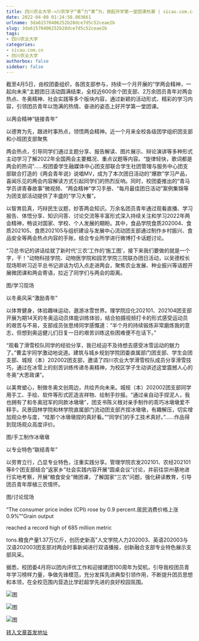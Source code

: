 ```yaml
---
title: 四川农业大学->川农学子“青”力“青”为，掀起开学第一堂团课热潮 | sicau.com.cn
date: 2022-04-08 01:24:58.803661
urlname: 3da61570406252b28dce7d5c52ceae2b
slug: 3da61570406252b28dce7d5c52ceae2b
tags: 
- 四川农业大学
categories:
- sicau.com.cn
- 四川农业大学
authorbox: false
sidebar: false
---
```

截至4月5日，由校团委组织，各团支部参与，持续一个月开展的“学两会精神，一起向未来”主题团日活动圆满结束，全校近600余个团支部、2万余团员青年对两会热点、冬奥精神、社会实践等多个版块内容，通过新颖的活动形式、精彩的学习内容，引领团员青年以饱满的热情、奋进的姿态上好开学第一堂团课。

以两会精神“链接青年”

以德育为先，跟进时事热点，领悟两会精神。近一个月来全校各级团学组织团支部和小班团支部聚焦
<!--more-->
两会热点，引导同学们通过主题分享、报告解读、图片展示、辩论演讲等多种形式主动学习了解2022年全国两会主要概况、重点议题等内容。“旋律轻快，歌词都是两会的热词”……校团委学生融媒体中心团支部联合学生社团管理与服务中心团支部联合打造的《两会青年说》说唱MV，成为了本次团日活动的“爆款”学习产品，喜闻乐见的两会内容解读方式引起同学们的热烈反响。同时，校团委推出的“青马学员讲青春故事”微视频、“两会精神”学习手册、“每月最佳团日活动”案例集锦等为团支部活动提供了丰盛的“学习大餐”。

以智育启真，巧辩民生议题，妙答两会知识。万余名团员青年通过观看直播、学习报告、体悟分享、知识问答、讨论交流等丰富形式深入持续关注和学习2022年两会精神，畅谈对国家、学校、个人发展的期盼。其中，食品学院食质202004、食质202105、食质202105与组织建设与发展中心流动团支部通过制作乡村振兴、食品安全等两会热点内容的手账，结合专业所学进行微博打卡话题讨论。

“习总书记的讲话绘就了新时代‘三农’工作的‘施工图’，接下来我们要做的就是一个字，干！”动物科技学院、动物医学院和园艺学院三院联办团日活动，以吴德校长现场聆听习近平总书记讲话为切入点走进两会，聚焦农业发展、种业振兴等话题开展微团课和两会寄语，拉近了同学们与两会的距离。

图/学习现场

以冬奥风采“激励青年”

以体育健身，体验趣味运动，遨游冰雪世界。理学院应化202101、202104团支部开展为期14天的冬奥运动员体能训练体验，结合拍摄视频打卡的形式感受运动员的艰苦与不易，支部成员张思绮同学感慨道：“半个月的持续锻炼非常磨炼我的意志，但想到奥运健儿们日复一日的艰苦训练这些困难便不在话下。”

“观看了滑雪校队同学的经验分享，我已经迫不及待想去感受冰雪运动的魅力了。”曹孟宇同学激动地说道。建筑与城乡规划学院团委直属部门团支部、学生会团支部、城规（本）202002团支部，邀请了四川农业大学滑雪校队成员分享滑雪技巧，通过在冰雪上的刻苦训练传递冬奥精神，为校区学子生动讲述这堂震撼人心的冬奥“大思政课”。

以美育塑心，制做冬奥文创周边，共绘齐向未来。城规（本）202002团支部同学用手工、手绘、软件等形式匠造吉祥物、绘制手抄报。“通过亲自动手捏泥人，我也拥有了和冬奥冠军的同款冰墩墩”，团支书陈义根对亲手制作的乖巧冰墩墩爱不释手。风景园林学院和林学院直属部门流动团支部齐捏冰墩墩，有趣解压，切实增加观众参与度，“哇那个冰墩墩捏的真好看。”“同学们的手工技术真好。”……作品得到现场观众高度评价。

图/手工制作冰墩墩

以专业特色“联结青年”

以劳育立行，凸显专业特色，注重实践分享。管理学院农发202101、农经202101等8个团支部结合“返家乡”社会实践内容开展“圆桌会议”讨论，并前往崇州基地进行实地考察，开展“粮食安全”微团课，了解国家“三农”问题，强化耕读教育，引导团员青年厚植三农情怀。

图/讨论现场

“The consumer price index (CPI) rose by 0.9 percent.居民消费价格上涨0.9%”“Grain output

reached a record high of 685 million metric

tons.粮食产量1.37万亿斤，创历史新高”人文学院人力202003、英语202003与汉语202003团支部对两会时事新闻进行双语播报，创新融合支部专业特色展示支部风采。

据悉，校团委4月将以团内评优工作和迎接建团100周年为契机，引导我校团员青年学习榜样力量，争做先锋模范，充分发挥先进典型引领作用，不断提升团员思想和本领，在全校范围内营造比学赶超学先进的良好校园氛围。

![图](https://news.sicau.edu.cn/__local/7/11/71/308E4EF179980BCD64842A52908_322526EF_8C55.gif)

![图](https://news.sicau.edu.cn/__local/0/BA/B0/8970F55F798299360A6106139F2_3599B4E5_60A1.jpg)

![图](https://news.sicau.edu.cn/__local/0/38/A7/651600BFCED974B5133AD5530E4_0CC4B440_E269.gif)

[转入文章首发地址](https://news.sicau.edu.cn/info/1078/67252.htm)